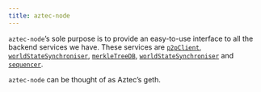 ```yaml
---
title: aztec-node
---
```


`aztec-node`’s sole purpose is to provide an easy-to-use interface to all the backend services we have. These services are [`p2pClient`](./p2p.md), [`worldStateSynchroniser`](./world-state.md), [`merkleTreeDB`](./merkle-tree.md), [`worldStateSynchroniser`](./world-state.md) and [`sequencer`](./sequencer-client.md). 

`aztec-node` can be thought of as Aztec’s geth.